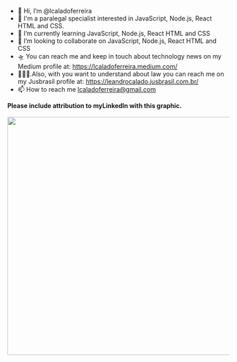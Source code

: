 - 👋 Hi, I’m @lcaladoferreira
- 👀 I'm a paralegal specialist interested in JavaScript, Node.js, React HTML and CSS.
- 🌱 I’m currently learning JavaScript, Node.js, React HTML and CSS
- 💞️ I’m looking to collaborate on JavaScript, Node.js, React HTML and CSS
- 🛸 You can reach me and keep in touch about technology news on my Medium profile at: https://lcaladoferreira.medium.com/
- 👨🏻‍⚖️.Also, with you want to understand about law you can reach me on my Jusbrasil profile at: https://leandrocalado.jusbrasil.com.br/
- 📫 How to reach me lcaladoferreira@gmail.com

<!---
lcaladoferreira/lcaladoferreira is a ✨ special ✨ repository because its `README.md` (this file) appears on your GitHub profile.
You can click the Preview link to take a look at your changes.
--->

<p><strong>Please include attribution to myLinkedIn with this graphic.</strong><br /><br /><a href='https://www.linkedin.com/in/lcaladoferreira/'><img src='https://d1fdloi71mui9q.cloudfront.net/AixipURbRWyVUYIYf0tN_0001-11587076904.png' alt='' width='540px' border='0' /></a></p>
